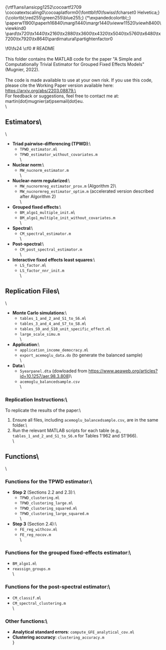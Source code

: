 {\rtf1\ansi\ansicpg1252\cocoartf2709
\cocoatextscaling0\cocoaplatform0{\fonttbl\f0\fswiss\fcharset0 Helvetica;}
{\colortbl;\red255\green255\blue255;}
{\*\expandedcolortbl;;}
\paperw11900\paperh16840\margl1440\margr1440\vieww11520\viewh8400\viewkind0
\pard\tx720\tx1440\tx2160\tx2880\tx3600\tx4320\tx5040\tx5760\tx6480\tx7200\tx7920\tx8640\pardirnatural\partightenfactor0

\f0\fs24 \cf0 # README\
\
This folder contains the MATLAB code for the paper "A Simple and Computationally Trivial Estimator for Grouped Fixed Effects Models" (Mugnier, 2022).\
\
The code is made available to use at your own risk. If you use this code, please cite the Working Paper version available here: https://arxiv.org/abs/2203.08879.\
\
For feedback or suggestions, feel free to contact me at: martin(dot)mugnier(at)psemail(dot)eu.\
\
## Estimators\
\
- **Triad pairwise-differencing (TPWD)**:\
  - `TPWD_estimator.m`\
  - `TPWD_estimator_without_covariates.m`\
\
- **Nuclear norm**:\
  - `MW_nucnorm_estimator.m`\
\
- **Nuclear-norm regularized**:\
  - `MW_nucnormreg_estimator_prox.m` (Algorithm 2)\
  - `MW_nucnormreg_estimator_optim.m` (accelerated version described after Algorithm 2)\
\
- **Grouped fixed effects**:\
  - `BM_algo1_multiple_init.m`\
  - `BM_algo1_multiple_init_without_covariates.m`\
\
- **Spectral**:\
  - `CM_spectral_estimator.m`\
\
- **Post-spectral**:\
  - `CM_post_spectral_estimator.m`\
\
- **Interactive fixed effects least squares**:\
  - `LS_factor.m`\
  - `LS_factor_nnr_init.m`\
\
## Replication Files\
\
- **Monte Carlo simulations**:\
  - `tables_1_and_2_and_S1_to_S6.m`\
  - `tables_3_and_4_and_S7_to_S8.m`\
  - `tables_S9_and_S10_unit_specific_effect.m`\
  - `large_scale_simu.m`\
\
- **Application**:\
  - `application_income_democracy.m`\
  - `export_acemoglu_data.do` (to generate the balanced sample)\
\
- **Data**:\
  - `5yearpanel.dta` (dowloaded from https://www.aeaweb.org/articles?id=10.1257/aer.98.3.808)\
  - `acemoglu_balancedsample.csv`\
\
### Replication Instructions:\
To replicate the results of the paper:\
1. Ensure all files, including `acemoglu_balancedsample.csv`, are in the same folder.\
2. Run the relevant MATLAB scripts for each table (e.g., `tables_1_and_2_and_S1_to_S6.m` for Tables 1\'962 and S1\'966).\
\
## Functions\
\
### Functions for the TPWD estimator:\
- **Step 2** (Sections 2.2 and 2.3):\
  - `TPWD_clustering.m`\
  - `TPWD_clustering_large.m`\
  - `TPWD_clustering_squared.m`\
  - `TPWD_clustering_large_squared.m`\
  \
- **Step 3** (Section 2.4):\
  - `FE_reg_withcov.m`\
  - `FE_reg_nocov.m`\
\
### Functions for the grouped fixed-effects estimator:\
  - `BM_algo1.m`\
  - `reassign_groups.m`\
\
### Functions for the post-spectral estimator:\
  - `CM_classif.m`\
  - `CM_spectral_clustering.m`\
\
### Other functions:\
- **Analytical standard errors**: `compute_GFE_analytical_cov.m`\
- **Clustering accuracy**: `clustering_accuracy.m`\
}